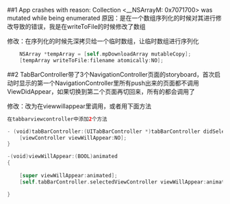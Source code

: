 ##1 App crashes with reason: Collection <__NSArrayM: 0x7071700> was mutated while being enumerated
原因：是在一个数组序列化的时候对其进行修改导致的错误，我是在writeToFile的时候修改了数组

修改：在序列化的时候先深拷贝给一个临时数组，让临时数组进行序列化
```swift
    NSArray *tempArray = [self.mpDownloadArray mutableCopy];
    [tempArray writeToFile:filename atomically:NO];
```

##2 TabBarController带了3个NavigationController页面的storyboard，首次启动时显示的第一个NavigationController里所有push出来的页面都不调用ViewDidAppear，如果切换到第二个页面再切回来，所有的都会调用了 

修改：改为在viewwillappear里调用，或者用下面方法
```swift
在tabbarviewcontroller中添加2个方法

- (void)tabBarController:(UITabBarController *)tabBarController didSelectViewController:(UIViewController *)viewController {
    [viewController viewWillAppear:NO];
}

-(void)viewWillAppear:(BOOL)animated
{
    
    [super viewWillAppear:animated];
    [self.tabBarController.selectedViewController viewWillAppear:animated];

}
```
